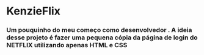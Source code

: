 # KenzieFlix
### Um pouquinho do meu começo como desenvolvedor . A ideia desse projeto é fazer uma pequena cópia da página de login do NETFLIX utilizando apenas HTML e CSS
